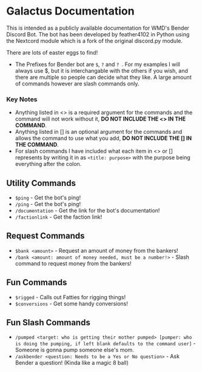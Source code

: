 # Galactus Documentation
This is intended as a publicly available documentation for WMD's Bender Discord Bot. 
The bot has been developed by feather4102 in Python using the Nextcord module which is a fork of the original discord.py module.  

There are lots of easter eggs to find!

* The Prefixes for Bender bot are ```$```, ```?``` and ```? ```. For my examples I will always use \$, but it is interchangable with the others if you wish, and there are multiple so people can decide what they like. A large amount of commands however are slash commands only. 

### Key Notes
* Anything listed in \<> is a required argument for the commands and the command will not work without it, __DO NOT INCLUDE THE \<> IN THE COMMAND__.
* Anything listed in \[] is an optional argument for the commands and allows the command to use what you add, __DO NOT INCLUDE THE \[] IN THE COMMAND__.
* For slash commands I have included what each item in <> or [] represents by writing it in as ```<title: purpose>``` with the purpose being everything after the colon. 


## Utility Commands 
* ```$ping``` - Get the bot's ping!
* ```/ping``` - Get the bot's ping!
* ```/documentation``` - Get the link for the bot's documentation!
* ```/factionlink``` - Get the faction link!

## Request Commands
* ```$bank <amount>``` - Request an amount of money from the bankers!
* ```/bank <amount: amount of money needed, must be a number!>``` - Slash command to request money from the bankers!

## Fun Commands
* ```$rigged``` - Calls out Fatties for rigging things!
* ```$conversions``` - Get some handy conversions!

## Fun Slash Commands
* ```/pumped <target: who is getting their mother pumped> [pumper: who is doing the pumping, if left blank defaults to the command user]``` - Someone is gonna pump someone else's mom. 
* ```/askbender <question: Needs to be a Yes or No question>``` - Ask Bender a question! (Kinda like a magic 8 ball)

